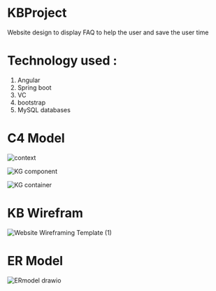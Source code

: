 # KBProject
 Website design to display FAQ to help the user and save the user time 

# Technology used :
1. Angular 
2. Spring boot 
3. VC 
4. bootstrap 
5. MySQL databases 


# C4 Model

![context](https://user-images.githubusercontent.com/94824825/142869033-5e62ba42-3f4c-4a27-ad1b-2867063fad05.jpg)

![KG component](https://user-images.githubusercontent.com/94824825/142869097-eca44782-4717-4cab-9fef-44859728b6ad.png)

![KG container](https://user-images.githubusercontent.com/94824825/142869109-f11dd240-c881-4665-9d23-06553f2fc9b6.jpg)

# KB Wirefram

![Website Wireframing Template (1)](https://user-images.githubusercontent.com/94824825/142869153-18f958aa-1fb8-41cb-8bf4-9dbd5c3e8fde.jpg)

# ER Model 

![ERmodel drawio](https://user-images.githubusercontent.com/94824825/142869180-463881c7-b3fc-4dfa-8482-9af91693eee9.png)
